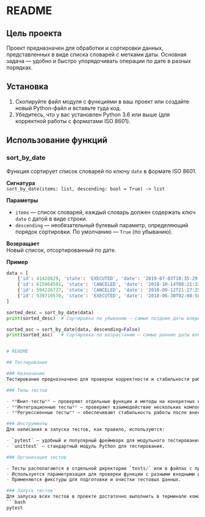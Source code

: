 # README

## Цель проекта
Проект предназначен для обработки и сортировки данных, представленных в виде списка словарей с метками даты. Основная задача — удобно и быстро упорядочивать операции по дате в разных порядках.

## Установка
1. Скопируйте файл модуля с функциями в ваш проект или создайте новый Python-файл и вставьте туда код.
2. Убедитесь, что у вас установлен Python 3.6 или выше (для корректной работы с форматами ISO 8601).

## Использование функций

### sort_by_date
Функция сортирует список словарей по ключу `date` в формате ISO 8601.

**Сигнатура**  
`sort_by_date(items: list, descending: bool = True) -> list`

**Параметры**  

- `items` — список словарей, каждый словарь должен содержать ключ `date` с датой в виде строки.  
- `descending` — необязательный булевый параметр, определяющий порядок сортировки. По умолчанию — `True` (по убыванию).

**Возвращает**  
Новый список, отсортированный по дате.

**Пример**

```python
data = [
    {'id': 41428829, 'state': 'EXECUTED', 'date': '2019-07-03T18:35:29.512364'},
    {'id': 615064591, 'state': 'CANCELED', 'date': '2018-10-14T08:21:33.419441'},
    {'id': 594226727, 'state': 'CANCELED', 'date': '2018-09-12T21:27:25.241689'},
    {'id': 939719570, 'state': 'EXECUTED', 'date': '2018-06-30T02:08:58.425572'}
]

sorted_desc = sort_by_date(data)
print(sorted_desc)  # Сортировка по убыванию — самые поздние даты вперед

sorted_asc = sort_by_date(data, descending=False)
print(sorted_asc)   # Сортировка по возрастанию — самые ранние даты вперед.


# README

## Тестирование

### Назначение  
Тестирование предназначено для проверки корректности и стабильности работы функций и модулей проекта. Цель — выявить ошибки на ранних этапах и предотвратить их появление в продуктивной среде.

### Типы тестов  

- **Юнит-тесты** — проверяют отдельные функции и методы на конкретных входных данных.  
- **Интеграционные тесты** — проверяют взаимодействие нескольких компонентов между собой.  
- **Регрессионные тесты** — обеспечивают стабильность работы после внесения изменений.  

### Инструменты  
Для написания и запуска тестов, как правило, используются:  

- `pytest` — удобный и популярный фреймворк для модульного тестирования.  
- `unittest` — стандартный модуль Python для тестирования.  

### Организация тестов  

- Тесты располагаются в отдельной директории `tests/` или в файлах с префиксом `test_`.  
- Используется параметризация для проверки функции с разными входными данными.  
- Применяются фикстуры для подготовки и очистки тестовых данных.  

### Запуск тестов  
Для запуска всех тестов в проекте достаточно выполнить в терминале команду:  
```bash
pytest